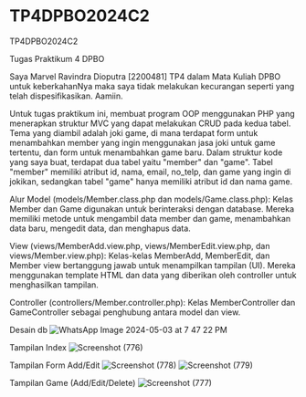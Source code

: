 # TP4DPBO2024C2
TP4DPBO2024C2

Tugas Praktikum 4 DPBO

Saya Marvel Ravindra Dioputra [2200481] TP4 dalam Mata Kuliah DPBO untuk keberkahanNya maka saya tidak melakukan kecurangan seperti yang telah dispesifikasikan. Aamiin.

Untuk tugas praktikum ini, membuat program OOP menggunakan PHP yang menerapkan struktur MVC yang dapat melakukan CRUD pada kedua tabel. Tema yang diambil adalah joki game, di mana terdapat form untuk menambahkan member yang ingin menggunakan jasa joki untuk game tertentu, dan form untuk menambahkan game baru. Dalam struktur kode yang saya buat, terdapat dua tabel yaitu "member" dan "game". Tabel "member" memiliki atribut id, nama, email, no_telp, dan game yang ingin di jokikan, sedangkan tabel "game" hanya memiliki atribut id dan nama game.

Alur
Model (models/Member.class.php dan models/Game.class.php):
Kelas Member dan Game digunakan untuk berinteraksi dengan database. Mereka memiliki metode untuk mengambil data member dan game, menambahkan data baru, mengedit data, dan menghapus data.

View (views/MemberAdd.view.php, views/MemberEdit.view.php, dan views/Member.view.php):
Kelas-kelas MemberAdd, MemberEdit, dan Member view bertanggung jawab untuk menampilkan tampilan (UI). Mereka menggunakan template HTML dan data yang diberikan oleh controller untuk menghasilkan tampilan.

Controller (controllers/Member.controller.php):
Kelas MemberController dan GameController sebagai penghubung antara model dan view.

Desain db
![WhatsApp Image 2024-05-03 at 7 47 22 PM](https://github.com/rdmrvl/TP4DPBO2024C2/assets/64513644/d05da5f9-45d3-47da-9d94-c7fa4d6bdc81)

Tampilan Index 
![Screenshot (776)](https://github.com/rdmrvl/TP4DPBO2024C2/assets/64513644/47618814-e05e-4d31-ac16-efe0b4abb58d)

Tampilan Form Add/Edit
![Screenshot (778)](https://github.com/rdmrvl/TP4DPBO2024C2/assets/64513644/2f55c7d6-ff02-47e0-b959-52f440d825a7)
![Screenshot (779)](https://github.com/rdmrvl/TP4DPBO2024C2/assets/64513644/960121bb-d9d0-40b5-9a0e-57cccc92e5ef)

Tampilan Game (Add/Edit/Delete)
![Screenshot (777)](https://github.com/rdmrvl/TP4DPBO2024C2/assets/64513644/62a28cb7-6234-4f38-b5f7-75cc241bab2e)
